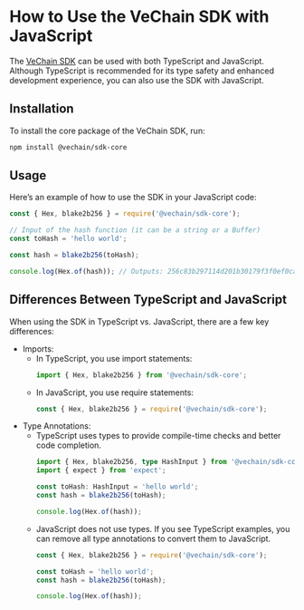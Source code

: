 # How to Use the VeChain SDK with JavaScript

The [VeChain SDK](https://github.com/vechain/vechain-sdk-js) can be used with both TypeScript and JavaScript. Although TypeScript is recommended for its type safety and enhanced development experience, you can also use the SDK with JavaScript.

## Installation

To install the core package of the VeChain SDK, run:
``` bash
npm install @vechain/sdk-core
```

## Usage

Here’s an example of how to use the SDK in your JavaScript code:

``` javascript
const { Hex, blake2b256 } = require('@vechain/sdk-core');

// Input of the hash function (it can be a string or a Buffer)
const toHash = 'hello world';

const hash = blake2b256(toHash);

console.log(Hex.of(hash)); // Outputs: 256c83b297114d201b30179f3f0ef0cace9783622da5974326b436178aeef610
```

## Differences Between TypeScript and JavaScript

When using the SDK in TypeScript vs. JavaScript, there are a few key differences:
 - Imports:
    - In TypeScript, you use import statements:
        ``` typescript
        import { Hex, blake2b256 } from '@vechain/sdk-core';
        ```
    - In JavaScript, you use require statements:
        ``` javascript
        const { Hex, blake2b256 } = require('@vechain/sdk-core');
        ```
 - Type Annotations:
    - TypeScript uses types to provide compile-time checks and better code completion.
        ``` typescript
        import { Hex, blake2b256, type HashInput } from '@vechain/sdk-core';
        import { expect } from 'expect';

        const toHash: HashInput = 'hello world';
        const hash = blake2b256(toHash);

        console.log(Hex.of(hash));
        ```
    - JavaScript does not use types. If you see TypeScript examples, you can remove all type annotations to convert them to JavaScript.
        ``` javascript
        const { Hex, blake2b256 } = require('@vechain/sdk-core');

        const toHash = 'hello world';
        const hash = blake2b256(toHash);

        console.log(Hex.of(hash));
        ```

